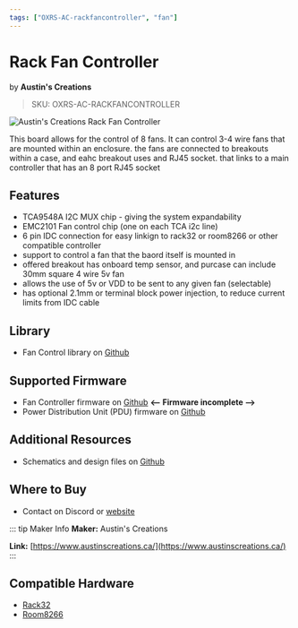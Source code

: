 ```yaml
---
tags: ["OXRS-AC-rackfancontroller", "fan"]
---
```


# Rack Fan Controller
<p class="maker">by <b>Austin's Creations</b></p>

> SKU: OXRS-AC-RACKFANCONTROLLER

<!-- Board Image -->
![Austin's Creations Rack Fan Controller](/images/oxrs-rack-fan-controller.jpg)

<!-- Board Description -->
This board allows for the control of 8 fans. It can control 3-4 wire fans that are mounted within an enclosure. the fans are connected to breakouts within a case, and eahc breakout uses and RJ45 socket. that links to a main controller that has an 8 port RJ45 socket

## Features

- TCA9548A I2C MUX chip - giving the system expandability
- EMC2101 Fan control chip (one on each TCA i2c line)
- 6 pin IDC connection for easy linkign to rack32 or room8266 or other compatible controller
- support to control a fan that the baord itself is mounted in
- offered breakout has onboard temp sensor, and purcase can include 30mm square 4 wire 5v fan
- allows the use of 5v or VDD to be sent to any given fan (selectable)
- has optional 2.1mm or terminal block power injection, to reduce current limits from IDC cable

## Library
- Fan Control library on [Github](https://github.com/austinscreations/OXRS-AC-FanControl-ESP-LIB)

## Supported Firmware
- Fan Controller firmware on [Github](https://github.com/austinscreations/OXRS-AC-FanController-ESP32-FW) **<-- Firmware incomplete -->**
- Power Distribution Unit (PDU) firmware on [Github](https://github.com/Bedrock-Media-Designs/OXRS-BMD-PDU-ESP32-FW)

## Additional Resources
- Schematics and design files on [Github](https://github.com/austinscreations/Rack-Fan-Controller)

## Where to Buy
- Contact on Discord or [website](https://www.austinscreations.ca/)

<!-- ## FAQs
:::
TODO - to supply some FAQ's
::: -->

::: tip Maker Info
**Maker:** Austin's Creations

**Link:** [https://www.austinscreations.ca/](https://www.austinscreations.ca/)
:::

## Compatible Hardware
- [Rack32](/docs/hardware/controllers/rack32.md)
- [Room8266](/docs/hardware/controllers/room8266.md)

